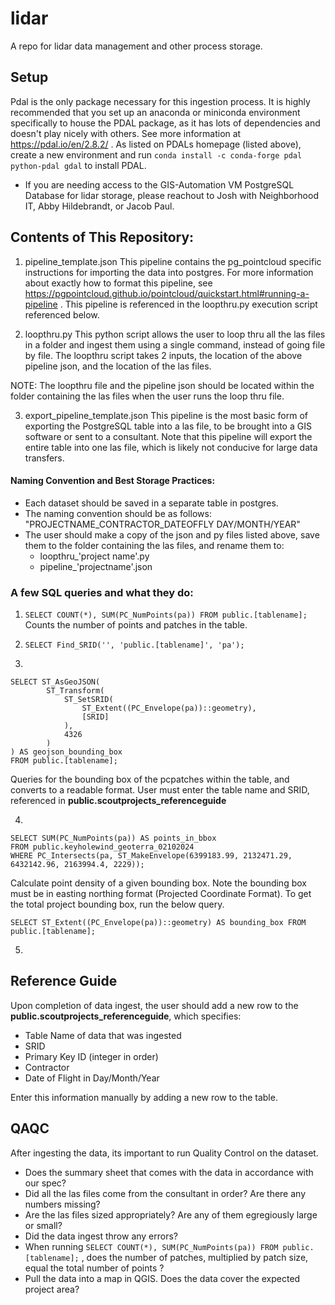 # lidar
A repo for lidar data management and other process storage. 


## Setup 
Pdal is the only package necessary for this ingestion process. It is highly recommended that you set up an anaconda or miniconda environment specifically to house the PDAL package, as it has lots of dependencies and doesn't play nicely with others. See more information at https://pdal.io/en/2.8.2/ . 
As listed on PDALs homepage (listed above), create a new environment and run `conda install -c conda-forge pdal python-pdal gdal` to install PDAL. 

 - If you are needing access to the GIS-Automation VM PostgreSQL Database for lidar storage, please reachout to Josh with Neighborhood IT, Abby Hildebrandt, or Jacob Paul.

## Contents of This Repository: 

1. pipeline_template.json
    This pipeline contains the pg_pointcloud specific instructions for importing the data into postgres. For more information about exactly how to format this pipeline, see https://pgpointcloud.github.io/pointcloud/quickstart.html#running-a-pipeline . This pipeline is referenced in the loopthru.py execution script referenced below. 

2. loopthru.py
    This python script allows the user to loop thru all the las files in a folder and ingest them using a single command, instead of going file by file. The loopthru script takes 2 inputs, the location of the above pipeline json, and the location of the las files.

NOTE: The loopthru file and the pipeline json should be located within the folder containing the las files when the user runs the loop thru file.

3. export_pipeline_template.json
    This pipeline is the most basic form of exporting the PostgreSQL table into a las file, to be brought into a GIS software or sent to a consultant. Note that this pipeline will export the entire table into one las file, which is likely not conducive for large data transfers. 
 

#### Naming Convention and Best Storage Practices: 
    
- Each dataset should be saved in a separate table in postgres. 
- The naming convention should be as follows: "PROJECTNAME_CONTRACTOR_DATEOFFLY DAY/MONTH/YEAR"
- The user should make a copy of the json and py files listed above, save them to the folder containing the las files, and rename them to: 
    - loopthru_'project name'.py 
    - pipeline_'projectname'.json

### A few SQL queries and what they do: 

1. `SELECT COUNT(*), SUM(PC_NumPoints(pa)) FROM public.[tablename];` 
    Counts the number of points and patches in the table. 

2. `SELECT Find_SRID('', 'public.[tablename]', 'pa');`
    
3. 
``` 
SELECT ST_AsGeoJSON(
        ST_Transform(
            ST_SetSRID(
                ST_Extent((PC_Envelope(pa))::geometry), 
                [SRID] 
            ),
            4326
        )
) AS geojson_bounding_box
FROM public.[tablename];
``` 
Queries for the bounding box of the pcpatches within the table, and converts to a readable format. User must enter the table name and SRID, referenced in **public.scoutprojects_referenceguide** 

4. 
```
SELECT SUM(PC_NumPoints(pa)) AS points_in_bbox
FROM public.keyholewind_geoterra_02102024
WHERE PC_Intersects(pa, ST_MakeEnvelope(6399183.99, 2132471.29, 6432142.96, 2163994.4, 2229));
``` 
Calculate point density of a given bounding box. Note the bounding box must be in easting northing format (Projected Coordinate Format). To get the total project bounding box, run the below query. 

```
SELECT ST_Extent((PC_Envelope(pa))::geometry) AS bounding_box FROM public.[tablename];
```
5. 

## Reference Guide
Upon completion of data ingest, the user should add a new row to the **public.scoutprojects_referenceguide**, which specifies: 
- Table Name of data that was ingested 
- SRID
- Primary Key ID (integer in order)
- Contractor 
- Date of Flight in Day/Month/Year

Enter this information manually by adding a new row to the table. 

## QAQC 

After ingesting the data, its important to run Quality Control on the dataset.
- Does the summary sheet that comes with the data in accordance with our spec?  
- Did all the las files come from the consultant in order? Are there any numbers missing? 
- Are the las files sized appropriately? Are any of them egregiously large or small? 
- Did the data ingest throw any errors? 
- When running `SELECT COUNT(*), SUM(PC_NumPoints(pa)) FROM public.[tablename];` , does the number of patches, multiplied by patch size, equal the total number of points ? 
- Pull the data into a map in QGIS. Does the data cover the expected project area? 
    
